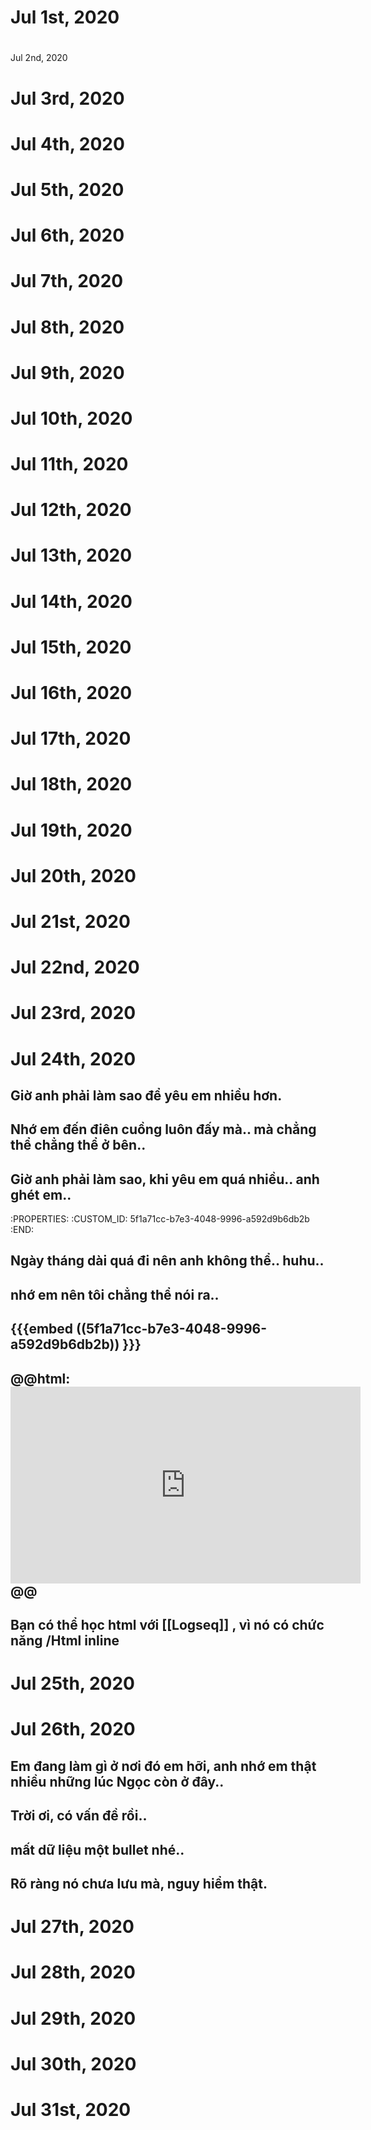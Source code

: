 # Jul 1st, 2020
#



 Jul 2nd, 2020
# Jul 3rd, 2020
# Jul 4th, 2020
# Jul 5th, 2020
# Jul 6th, 2020
# Jul 7th, 2020
# Jul 8th, 2020
# Jul 9th, 2020
# Jul 10th, 2020
# Jul 11th, 2020
# Jul 12th, 2020
# Jul 13th, 2020
# Jul 14th, 2020
# Jul 15th, 2020
# Jul 16th, 2020
# Jul 17th, 2020
# Jul 18th, 2020
# Jul 19th, 2020
# Jul 20th, 2020
# Jul 21st, 2020
# Jul 22nd, 2020
# Jul 23rd, 2020
# Jul 24th, 2020
##
##
## Giờ anh phải làm sao để yêu em nhiều hơn.
## Nhớ em đến điên cuồng luôn đấy mà.. mà chẳng thể chẳng thể ở bên..
## Giờ anh phải làm sao, khi yêu em quá nhiều.. anh ghét em..
   :PROPERTIES:
   :CUSTOM_ID: 5f1a71cc-b7e3-4048-9996-a592d9b6db2b
   :END:
## Ngày tháng dài quá đi nên anh không thể.. huhu..
## nhớ em nên tôi chẳng thể nói ra..
## {{{embed ((5f1a71cc-b7e3-4048-9996-a592d9b6db2b)) }}}
## @@html: <iframe width="560" height="315" src="https://www.youtube.com/embed/hMAAILpwY4w" frameborder="0" allow="accelerometer; autoplay; encrypted-media; gyroscope; picture-in-picture" allowfullscreen></iframe>@@
## Bạn có thể học html với [[Logseq]] , vì nó có chức năng /Html inline
## 
# Jul 25th, 2020
# Jul 26th, 2020
## Em đang làm gì ở nơi đó em hỡi, anh nhớ em thật nhiều những lúc Ngọc còn ở đây..
## Trời ơi, có vấn đề rồi..
## mất dữ liệu một bullet nhé..
## Rõ ràng nó chưa lưu mà, nguy hiểm thật.
# Jul 27th, 2020
# Jul 28th, 2020
# Jul 29th, 2020
# Jul 30th, 2020
# Jul 31st, 2020